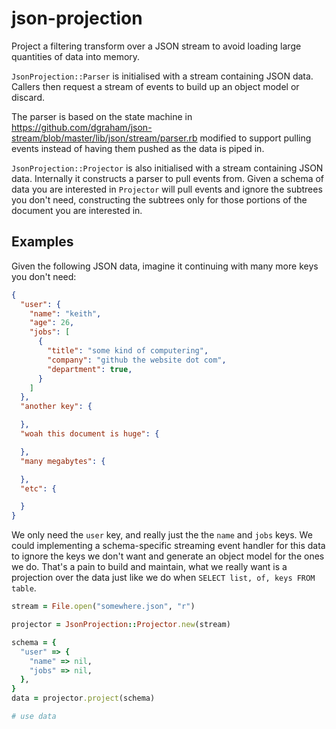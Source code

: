 # json-projection
Project a filtering transform over a JSON stream to avoid loading large quantities of data into memory.

`JsonProjection::Parser` is initialised with a stream containing JSON data.
Callers then request a stream of events to build up an object model or discard.

The parser is based on the state machine in
https://github.com/dgraham/json-stream/blob/master/lib/json/stream/parser.rb
modified to support pulling events instead of having them pushed as the data is
piped in.

`JsonProjection::Projector` is also initialised with a stream containing JSON
data. Internally it constructs a parser to pull events from. Given a schema of
data you are interested in `Projector` will pull events and ignore the subtrees
you don't need, constructing the subtrees only for those portions of the
document you are interested in.

## Examples

Given the following JSON data, imagine it continuing with many more keys you
don't need:

```json
{
  "user": {
    "name": "keith",
    "age": 26,
    "jobs": [
      {
        "title": "some kind of computering",
        "company": "github the website dot com",
        "department": true,
      }
    ]
  },
  "another key": {

  },
  "woah this document is huge": {

  },
  "many megabytes": {

  },
  "etc": {

  }
}
```

We only need the `user` key, and really just the the `name` and `jobs` keys.
We could implementing a schema-specific streaming event handler for this data to
ignore the keys we don't want and generate an object model for the ones we do.
That's a pain to build and maintain, what we really want is a projection over
the data just like we do when `SELECT list, of, keys FROM table`.

```ruby
stream = File.open("somewhere.json", "r")

projector = JsonProjection::Projector.new(stream)

schema = {
  "user" => {
    "name" => nil,
    "jobs" => nil,
  },
}
data = projector.project(schema)

# use data
```
